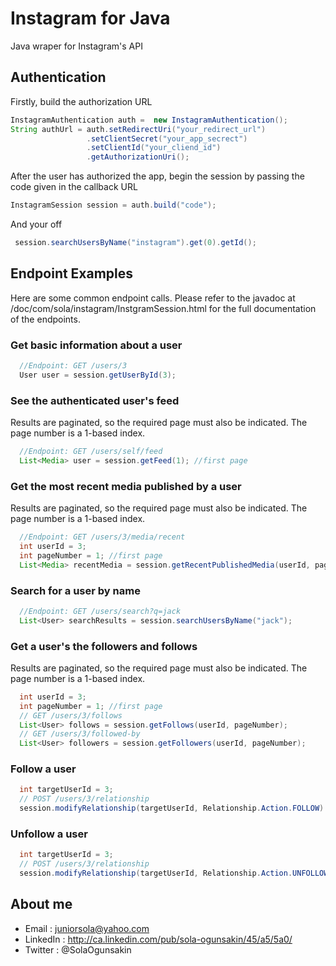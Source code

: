 Instagram for Java
==============
Java wraper for Instagram's API

## Authentication
 Firstly, build the authorization URL
```java
InstagramAuthentication auth =  new InstagramAuthentication();
String authUrl = auth.setRedirectUri("your_redirect_url")
  			 	 .setClientSecret("your_app_secrect")
  			 	 .setClientId("your_cliend_id")
  			 	 .getAuthorizationUri();
```
 After the user has authorized the app, begin the session by passing the code given in the callback URL
```java
InstagramSession session = auth.build("code");
```
 And your off
```java 
 session.searchUsersByName("instagram").get(0).getId();
``` 
## Endpoint Examples
Here are some common endpoint calls. Please refer to the javadoc at /doc/com/sola/instagram/InstgramSession.html for the full documentation of the endpoints.

### Get basic information about a user 
```java
  //Endpoint: GET /users/3
  User user = session.getUserById(3);
```

### See the authenticated user's feed
Results are paginated, so the required page must also be indicated. The page number is a 1-based index.
```java
  //Endpoint: GET /users/self/feed
  List<Media> user = session.getFeed(1); //first page
```

### Get the most recent media published by a user
Results are paginated, so the required page must also be indicated. The page number is a 1-based index.
```java
  //Endpoint: GET /users/3/media/recent
  int userId = 3;
  int pageNumber = 1; //first page
  List<Media> recentMedia = session.getRecentPublishedMedia(userId, pageNumber);
```

### Search for a user by name
```java
  //Endpoint: GET /users/search?q=jack
  List<User> searchResults = session.searchUsersByName("jack");
```

### Get a user's the followers and follows
Results are paginated, so the required page must also be indicated. The page number is a 1-based index.
```java 
  int userId = 3;
  int pageNumber = 1; //first page
  // GET /users/3/follows
  List<User> follows = session.getFollows(userId, pageNumber); 
  // GET /users/3/followed-by
  List<User> followers = session.getFollowers(userId, pageNumber); 
```

### Follow a user
```java 
  int targetUserId = 3;
  // POST /users/3/relationship
  session.modifyRelationship(targetUserId, Relationship.Action.FOLLOW)
```

### Unfollow a user
```java 
  int targetUserId = 3;
  // POST /users/3/relationship
  session.modifyRelationship(targetUserId, Relationship.Action.UNFOLLOW)
```
## About me
* Email : juniorsola@yahoo.com
* LinkedIn : http://ca.linkedin.com/pub/sola-ogunsakin/45/a5/5a0/
* Twitter : @SolaOgunsakin
